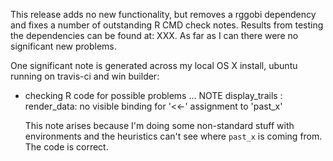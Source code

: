 This release adds no new functionality, but removes a rggobi dependency and  fixes a number of outstanding R CMD check notes. Results from testing the dependencies can be found at: XXX. As far as I can there were no significant new problems.

One significant note is generated across my local OS X install, ubuntu running on travis-ci and win builder:

* checking R code for possible problems ... NOTE
  display_trails : render_data: no visible binding for '<<-' assignment 
  to 'past_x'
  
  This note arises because I'm doing some non-standard stuff with
  environments and the heuristics can't see where `past_x` is coming
  from. The code is correct.

